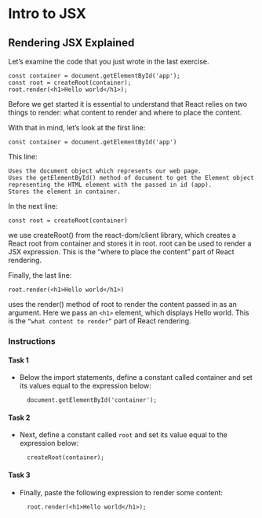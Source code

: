 # Intro to JSX
## Rendering JSX Explained

Let’s examine the code that you just wrote in the last exercise.

    const container = document.getElementById('app');
    const root = createRoot(container);
    root.render(<h1>Hello world</h1>);

Before we get started it is essential to understand that React relies on two things to render: what content to render and where to place the content.

With that in mind, let’s look at the first line:

    const container = document.getElementById('app')

This line:

    Uses the document object which represents our web page.
    Uses the getElementById() method of document to get the Element object representing the HTML element with the passed in id (app).
    Stores the element in container.

In the next line:

    const root = createRoot(container)

we use createRoot() from the react-dom/client library, which creates a React root from container and stores it in root. root can be used to render a JSX expression. This is the “where to place the content” part of React rendering.

Finally, the last line:

    root.render(<h1>Hello world</h1>)

uses the render() method of root to render the content passed in as an argument. Here we pass an `<h1>` element, which displays Hello world. This is the `“what content to render”` part of React rendering.


### Instructions

#### Task 1

- Below the import statements, define a constant called container and set its values equal to the expression below:
    
    
        document.getElementById('container');

#### Task 2 
- Next, define a constant called `root` and set its value equal to the expression below:

        createRoot(container);

#### Task 3

- Finally, paste the following expression to render some content:

        root.render(<h1>Hello world</h1>);
